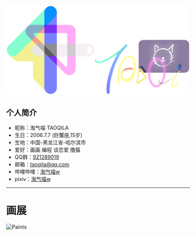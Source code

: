 ![Headimage](https://github.com/TAOQILA/taoqila.github.io/blob/images/all.png?raw=true)
## 个人简介
- 昵称：淘气喵 TAOQILA
- 生日：2006.7.7 (巨蟹座,15岁)
- 生地：中国-黑龙江省-哈尔滨市
- 爱好：画画 编程 谈恋爱 撸猫
- QQ群：[921289019](https://jq.qq.com/?_wv=1027&k=0yhFgJKO)
- 邮箱：taoqila@qq.com
- 哔哩哔哩：[淘气喵w](https://space.bilibili.com/353586902)
- pixiv：[淘气喵w](https://www.pixiv.net/users/59091519)  
---
# 画展
![Paints](https://user-images.githubusercontent.com/64893569/165914087-6efa7054-4803-408e-be79-334eed18eaa1.png)
